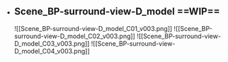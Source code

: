 - ## Scene_BP-surround-view-D_model ==WIP==
	![[Scene_BP-surround-view-D_model_C01_v003.png]]
	![[Scene_BP-surround-view-D_model_C02_v003.png]]
	![[Scene_BP-surround-view-D_model_C03_v003.png]]
	![[Scene_BP-surround-view-D_model_C04_v003.png]]